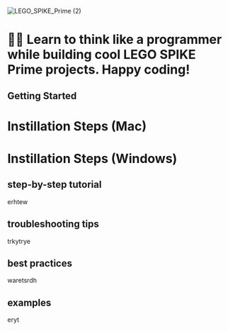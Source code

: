 ![LEGO_SPIKE_Prime (2)](https://github.com/tconey01/legospikeprime-repo/assets/119706185/57541aa3-a0eb-41f1-a89f-007c188684f1)



# 🤖🐍 Learn to think like a programmer while building cool LEGO SPIKE Prime projects. Happy coding!

## Getting Started
# Instillation Steps (Mac)
# Instillation Steps (Windows)

## step-by-step tutorial
erhtew

## troubleshooting tips
trkytrye

## best practices
waretsrdh

## examples
eryt

